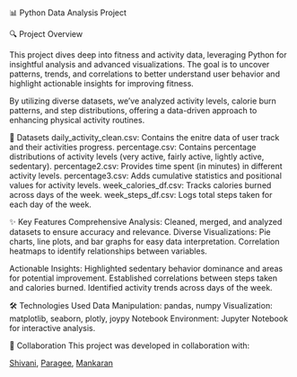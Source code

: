 📊 Python Data Analysis Project

🔍 Project Overview

This project dives deep into fitness and activity data, leveraging Python for insightful analysis and advanced visualizations. The goal is to uncover patterns, trends, and correlations to better understand user behavior and highlight actionable insights for improving fitness.

By utilizing diverse datasets, we’ve analyzed activity levels, calorie burn patterns, and step distributions, offering a data-driven approach to enhancing physical activity routines.

📂 Datasets daily_activity_clean.csv: Contains the enitre data of user track and their activities progress. percentage.csv: Contains percentage distributions of activity levels (very active, fairly active, lightly active, sedentary). percentage2.csv: Provides time spent (in minutes) in different activity levels. percentage3.csv: Adds cumulative statistics and positional values for activity levels. week_calories_df.csv: Tracks calories burned across days of the week. week_steps_df.csv: Logs total steps taken for each day of the week.

✨ Key Features Comprehensive Analysis: Cleaned, merged, and analyzed datasets to ensure accuracy and relevance. Diverse Visualizations: Pie charts, line plots, and bar graphs for easy data interpretation. Correlation heatmaps to identify relationships between variables.

Actionable Insights: Highlighted sedentary behavior dominance and areas for potential improvement. Established correlations between steps taken and calories burned. Identified activity trends across days of the week.

🛠️ Technologies Used Data Manipulation: pandas, numpy Visualization: matplotlib, seaborn, plotly, joypy Notebook Environment: Jupyter Notebook for interactive analysis.

👥 Collaboration This project was developed in collaboration with:

[Shivani](https://github.com/shivani-bits), [Paragee](https://github.com/paragee-bits),  [Mankaran](https://github.com/mankaransingh321)
